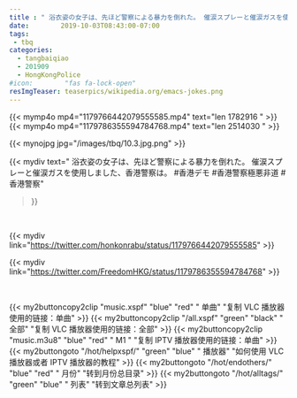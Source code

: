 ```yaml
---
title : " 浴衣姿の女子は、先ほど警察による暴力を倒れた。 催涙スプレーと催涙ガスを使用しました、香港警察は。 #香港デモ #香港警察極悪非道 #香港警察"
date:        2019-10-03T08:43:00-07:00
tags:
 - tbq
categories:
  - tangbaiqiao
  - 201909
  - HongKongPolice
#icon:        "fas fa-lock-open"
resImgTeaser: teaserpics/wikipedia.org/emacs-jokes.png
---
```



{{< mymp4o mp4="1179766442079555585.mp4" text="len 1782916 " >}}
{{< mymp4o mp4="1179786355594784768.mp4" text="len 2514030 " >}}

{{< mynojpg jpg="/images/tbq/10.3.jpg.png" >}}

{{< mydiv text=" 浴衣姿の女子は、先ほど警察による暴力を倒れた。 催涙スプレーと催涙ガスを使用しました、香港警察は。 #香港デモ #香港警察極悪非道 #香港警察"
>}}

<br>

{{< mydiv link="https://twitter.com/honkonrabu/status/1179766442079555585" >}}

{{< mydiv link="https://twitter.com/FreedomHKG/status/1179786355594784768" >}}


<br>


{{< my2buttoncopy2clip "music.xspf"        "blue"   "red"    " 单曲"  "复制 VLC 播放器使用的链接：单曲" >}} {{< my2buttoncopy2clip "/all.xspf"         "green"  "black"  " 全部"  "复制 VLC 播放器使用的链接：全部" >}} {{< my2buttoncopy2clip "music.m3u8"        "blue"   "red"    " M1 "    "复制 IPTV 播放器使用的链接：单曲" >}} {{< my2buttongoto      "/hot/helpxspf/"    "green"  "blue"   " 播放器" "如何使用 VLC 播放器或者 IPTV 播放器的教程" >}} {{< my2buttongoto      "/hot/endothers/"   "blue"   "red"    " 月份"   "转到月份总目录" >}} {{< my2buttongoto      "/hot/alltags/"     "green"  "blue"   " 列表"   "转到文章总列表" >}} 
